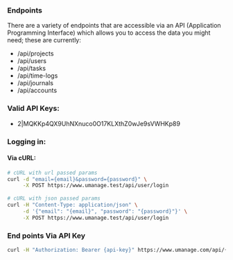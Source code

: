 ### Endpoints
There are a variety of endpoints that are accessible via an API (Application Programming Interface) which allows you to 
access the data you might need; these are currently:
- /api/projects
- /api/users
- /api/tasks
- /api/time-logs
- /api/journals
- /api/accounts

### Valid API Keys:
- 2|MQKKp4QX9UhNXnuco0O17KLXthZ0wJe9sVWHKp89

### Logging in:
#### Via cURL:
```bash
# cURL with url passed params
curl -d "email={email}&password={password}" \
     -X POST https://www.umanage.test/api/user/login
     
# cURL with json passed params
curl -H "Content-Type: application/json" \
     -d '{"email": "{email}", "password": "{password}"}' \
     -X POST https://www.umanage.test/api/user/login 
```

### End points Via API Key
```bash
curl -H "Authorization: Bearer {api-key}" https://www.umanage.com/api/{endpoint}
```